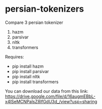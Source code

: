 # persian-tokenizers
Compare 3 persian tokenizer
  1. hazm
  2. parsivar
  3. nltk
  4. transformers

Requires:
  - pip install hazm
  - pip install parsivar
  - pip install nltk
  - pip install transformers

You can download our data from this link:
https://drive.google.com/file/d/16augmEBbL-x4lSeMCNPalsZ8IfGdU3d_/view?usp=sharing
